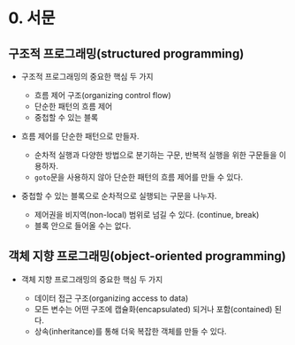 # 0. 서문

## 구조적 프로그래밍(structured programming)
- 구조적 프로그래밍의 중요한 핵심 두 가지
  - 흐름 제어 구조(organizing control flow)
  - 단순한 패턴의 흐름 제어
  - 중첩할 수 있는 블록

- 흐름 제어를 단순한 패턴으로 만들자.
  - 순차적 실행과 다양한 방법으로 분기하는 구문, 반복적 실행을 위한 구문들을 이용하자.
  - `goto`문을 사용하지 않아 단순한 패턴의 흐름 제어를 만들 수 있다.

- 중첩할 수 있는 블록으로 순차적으로 실행되는 구문을 나누자.
  - 제어권을 비지역(non-local) 범위로 넘길 수 있다. (continue, break) 
  - 블록 안으로 들어올 수는 없다.

## 객체 지향 프로그래밍(object-oriented programming)
- 객체 지향 프로그래밍의 중요한 핵심 두 가지 

  - 데이터 접근 구조(organizing access to data)   
  - 모든 변수는 어떤 구조에 캡슐화(encapsulated) 되거나 포함(contained) 된다. 
  - 상속(inheritance)를 통해 더욱 복잡한 객체를 만들 수 있다.
